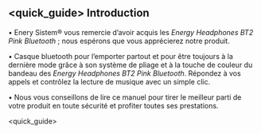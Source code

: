 ## <quick_guide> Introduction 

• Enery Sistem® vous remercie d’avoir  acquis les *Energy Headphones BT2 Pink Bluetooth* ; nous espérons que vous apprécierez notre produit.

• Casque bluetooth pour l’emporter partout et pour être toujours à la dernière mode grâce à son système de pliage et à la touche de couleur du bandeau des *Energy Headphones BT2 Pink Bluetooth*. Répondez à vos appels et contrôlez la lecture de musique avec un simple clic.

• Nous vous conseillons de lire ce manuel pour tirer le meilleur parti de votre produit en toute sécurité et profiter toutes ses prestations.

<quick_guide> 
